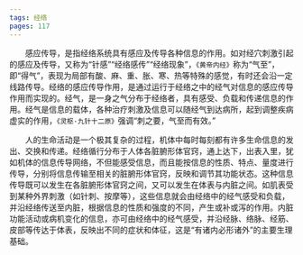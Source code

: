```yaml
---
tags: 经络
pages: 117
---
```

&emsp;&emsp;感应传导，是指经络系统具有感应及传导各种信息的作用。如对经穴刺激引起的感应及传导，又称为“针感”“经络感传”“经络现象”，`《黄帝内经》`称为“气至”，即“得气”，表现为局部有酸、麻、重、胀、寒、热等特殊的感觉，有时还会沿一定线路传导。经络的感应传导作用，是通过运行于经络之中的经气对信息的感应传导作用而实现的。经气，是一身之气分布于经络者，具有感受、负载和传递信息的作用。经气是信息的载体，各种治疗刺激及信息可以随经气到达病所，起到调整疾病虚实的作用，`《灵枢·九针十二原》`强调“刺之要，气至而有效。”

&emsp;&emsp;人的生命活动是一个极其复杂的过程，机体中每时每刻都有许多生命信息的发出、交换和传递。经络循行分布于人体各脏腑形体官窍，通上达下，出表入里，犹如机体的信息传导网络，不但能感受信息，而且能按信息的性质、特点、量度进行传导，分别将信息传输至相关的脏腑形体官窍，反映和调节其功能状态。这种信息传导既可以发生在各脏腑形体官窍之间，又可以发生在体表与内脏之间。如肌表受到某种外界刺激（如针刺、按摩等），这些信息就会由经络中的经气感受和负载，并沿经络传送至内脏，根据信息的性质和强度的不同，产生或补或泻的作用。内脏功能活动或病机变化的信息，亦可由经络中的经气感受，并沿经脉、络脉、经筋、皮部等传达于体表，反映出不同的症状和体征，这是“有诸内必形诸外”的主要生理基础。